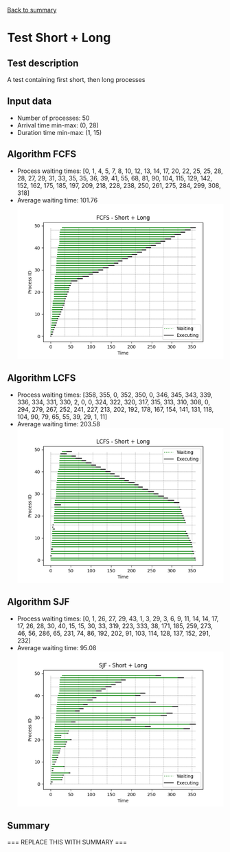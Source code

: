 [Back to summary](./readme.md)

# Test Short + Long
## Test description
A test containing first short, then long processes
## Input data
- Number of processes: 50
- Arrival time min-max: (0, 28)
- Duration time min-max: (1, 15)

## Algorithm FCFS
- Process waiting times: [0, 1, 4, 5, 7, 8, 10, 12, 13, 14, 17, 20, 22, 25, 25, 28, 28, 27, 29, 31, 33, 35, 35, 36, 39, 41, 55, 68, 81, 90, 104, 115, 129, 142, 152, 162, 175, 185, 197, 209, 218, 228, 238, 250, 261, 275, 284, 299, 308, 318]
- Average waiting time: 101.76
![Graph FCFS](FCFS_shortlong.png)

## Algorithm LCFS
- Process waiting times: [358, 355, 0, 352, 350, 0, 346, 345, 343, 339, 336, 334, 331, 330, 2, 0, 0, 324, 322, 320, 317, 315, 313, 310, 308, 0, 294, 279, 267, 252, 241, 227, 213, 202, 192, 178, 167, 154, 141, 131, 118, 104, 90, 79, 65, 55, 39, 29, 1, 11]
- Average waiting time: 203.58
![Graph LCFS](LCFS_shortlong.png)

## Algorithm SJF
- Process waiting times: [0, 1, 26, 27, 29, 43, 1, 3, 29, 3, 6, 9, 11, 14, 14, 17, 17, 26, 28, 30, 40, 15, 15, 30, 33, 319, 223, 333, 38, 171, 185, 259, 273, 46, 56, 286, 65, 231, 74, 86, 192, 202, 91, 103, 114, 128, 137, 152, 291, 232]
- Average waiting time: 95.08
![Graph SJF](SJF_shortlong.png)

## Summary

=== REPLACE THIS WITH SUMMARY ===

